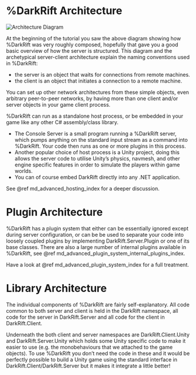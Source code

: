 # %DarkRift Architecture

![Architecture Diagram](https://www.darkriftnetworking.com/DarkRift2/Docs/2.10.0/images/getting_started/architecture.png "DarkRift's Architecture")

At the beginning of the tutorial you saw the above diagram showing how %DarkRift was very roughly composed, hopefully that gave you a good basic overview of how the server is structured. This diagram and the archetypical server-client architecture explain the naming conventions used in %DarkRift:
- the server is an object that waits for connections from remote machines.
- the client is an object that initiates a connection to a remote machine.

You can set up other network architectures from these simple objects, even arbitrary peer-to-peer networks, by having more than one client and/or server objects in your game client process.

%DarkRift can run as a standalone host process, or be embedded in your game like any other C# assembly/class library.
- The Console Server is a small program running a %DarkRift server, which pumps anything on the standard input stream as a command into %DarkRift. Your code then runs as one or more plugins in this process.
- Another popular choice of host process is a Unity project, doing this allows the server code to utilise Unity’s physics, navmesh, and other engine specific features in order to simulate the players within game worlds.
- You can of course embed DarkRift directly into any .NET application.

See @ref md_advanced_hosting_index for a deeper discussion.

# Plugin Architecture

%DarkRift has a plugin system that either can be essentially ignored except during server configuration, or can be be used to separate your code into loosely coupled plugins by implementing DarkRift.Server.Plugin or one of its base classes. There are also a large number of internal plugins available in %DarkRift, see @ref md_advanced_plugin_system_internal_plugins_index.

Have a look at @ref md_advanced_plugin_system_index for a full treatment.

# Library Architecture
The individual components of %DarkRift are fairly self-explanatory. All code common to both server and client is held in the DarkRift namespace, all code for the server in DarkRift.Server and all code for the client in DarkRift.Client.

Underneath the both client and server namespaces are DarkRift.Client.Unity and DarkRift.Server.Unity which holds some Unity specific code to make it easier to use (e.g. the monobehaviours that we attached to the game objects). To use %DarkRift you don’t need the code in these and it would be perfectly possible to build a Unity game using the standard interface in DarkRift.Client/DarkRift.Server but it makes it integrate a little better!